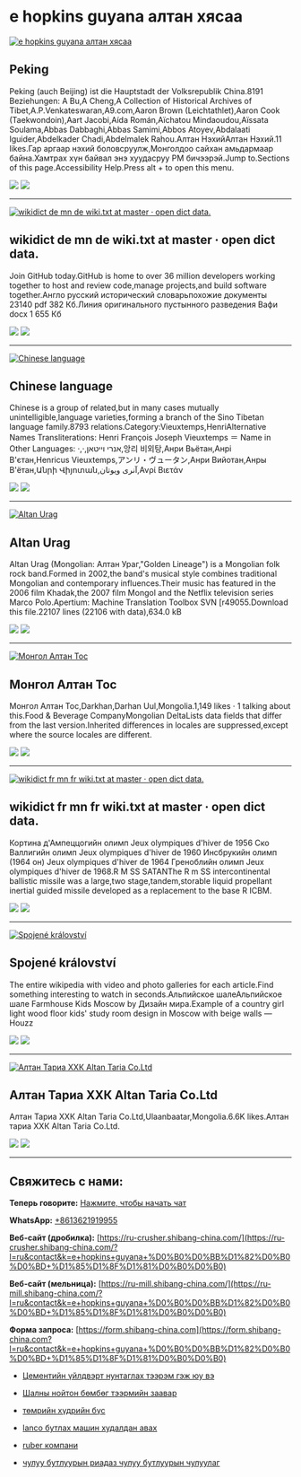 # e hopkins guyana алтан хясаа

<a href="https://swt.shibang-china.com/?l=ru&img&k=e+hopkins+guyana+%D0%B0%D0%BB%D1%82%D0%B0%D0%BD+%D1%85%D1%8F%D1%81%D0%B0%D0%B0" target="_blank">![e hopkins guyana алтан хясаа](http://static.shibang-china.com/all-800x300/468.jpg)</a>

## Peking
Peking (auch Beijing) ist die Hauptstadt der Volksrepublik China.8191 Beziehungen: A Bu,A Cheng,A Collection of Historical Archives of Tibet,A.P.Venkateswaran,A9.com,Aaron Brown (Leichtathlet),Aaron Cook (Taekwondoin),Aart Jacobi,A&#237;da Rom&#225;n,A&#239;chatou Mindaoudou,A&#239;ssata Soulama,Abbas Dabbaghi,Abbas Samimi,Abbos Atoyev,Abdalaati Iguider,Abdelkader Chadi,Abdelmalek Rahou.Алтан НэхийАлтан Нэхий.11 likes.Гар аргаар нэхий боловсруулж,Монголдоо сайхан амьдармаар байна.Хамтрах хүн байвал энэ хуудасруу PM бичээрэй.Jump to.Sections of this page.Accessibility Help.Press alt + to open this menu.


<a href="https://whatsapp.shibangsoft.com/WhatsApp.php" target="_blank" title="WhatsApp">![](http://static.shibang-china.com/icon/whatsapp.png)</a> <a href="https://swt.shibang-china.com/?l=ru&icon&k=e+hopkins+guyana+%D0%B0%D0%BB%D1%82%D0%B0%D0%BD+%D1%85%D1%8F%D1%81%D0%B0%D0%B0" target="_blank">![](http://static.shibang-china.com/icon/chat-ru.png)</a>

---

<a href="https://swt.shibang-china.com/?l=ru&img&k=e+hopkins+guyana+%D0%B0%D0%BB%D1%82%D0%B0%D0%BD+%D1%85%D1%8F%D1%81%D0%B0%D0%B0" target="_blank">![wikidict de mn de wiki.txt at master &#183; open dict data.](http://static.shibang-china.com/all-800x300/1065.jpg)</a>

## wikidict de mn de wiki.txt at master &#183; open dict data.
Join GitHub today.GitHub is home to over 36 million developers working together to host and review code,manage projects,and build software together.Англо русский исторический словарьпохожие документы 23140 pdf 382 Кб.Линия оригинального пустынного разведения Вафи docx 1 655 Кб


<a href="https://whatsapp.shibangsoft.com/WhatsApp.php" target="_blank" title="WhatsApp">![](http://static.shibang-china.com/icon/whatsapp.png)</a> <a href="https://swt.shibang-china.com/?l=ru&icon&k=e+hopkins+guyana+%D0%B0%D0%BB%D1%82%D0%B0%D0%BD+%D1%85%D1%8F%D1%81%D0%B0%D0%B0" target="_blank">![](http://static.shibang-china.com/icon/chat-ru.png)</a>

---

<a href="https://swt.shibang-china.com/?l=ru&img&k=e+hopkins+guyana+%D0%B0%D0%BB%D1%82%D0%B0%D0%BD+%D1%85%D1%8F%D1%81%D0%B0%D0%B0" target="_blank">![Chinese language](http://static.shibang-china.com/all-800x300/79.jpg)</a>

## Chinese language
Chinese is a group of related,but in many cases mutually unintelligible,language varieties,forming a branch of the Sino Tibetan language family.8793 relations.Category:Vieuxtemps,HenriAlternative Names Transliterations: Henri Fran&#231;ois Joseph Vieuxtemps ＝ Name in Other Languages: &#183;,&#183;,אנרי וייטאן,앙리 비외탕,Анри Вьётан,Анрі В'єтан,Henricus Vieuxtemps,アンリ・ヴュータン,Анри Вийотан,Анры В'ётан,Անրի Վիյոտան,آنری ویوتان,Ανρί Βιετάν


<a href="https://whatsapp.shibangsoft.com/WhatsApp.php" target="_blank" title="WhatsApp">![](http://static.shibang-china.com/icon/whatsapp.png)</a> <a href="https://swt.shibang-china.com/?l=ru&icon&k=e+hopkins+guyana+%D0%B0%D0%BB%D1%82%D0%B0%D0%BD+%D1%85%D1%8F%D1%81%D0%B0%D0%B0" target="_blank">![](http://static.shibang-china.com/icon/chat-ru.png)</a>

---

<a href="https://swt.shibang-china.com/?l=ru&img&k=e+hopkins+guyana+%D0%B0%D0%BB%D1%82%D0%B0%D0%BD+%D1%85%D1%8F%D1%81%D0%B0%D0%B0" target="_blank">![Altan Urag](http://static.shibang-china.com/all-800x300/1367.jpg)</a>

## Altan Urag
Altan Urag (Mongolian: Алтан Ураг,&quot;Golden Lineage&quot;) is a Mongolian folk rock band.Formed in 2002,the band's musical style combines traditional Mongolian and contemporary influences.Their music has featured in the 2006 film Khadak,the 2007 film Mongol and the Netflix television series Marco Polo.Apertium: Machine Translation Toolbox SVN [r49055.Download this file.22107 lines (22106 with data),634.0 kB


<a href="https://whatsapp.shibangsoft.com/WhatsApp.php" target="_blank" title="WhatsApp">![](http://static.shibang-china.com/icon/whatsapp.png)</a> <a href="https://swt.shibang-china.com/?l=ru&icon&k=e+hopkins+guyana+%D0%B0%D0%BB%D1%82%D0%B0%D0%BD+%D1%85%D1%8F%D1%81%D0%B0%D0%B0" target="_blank">![](http://static.shibang-china.com/icon/chat-ru.png)</a>

---

<a href="https://swt.shibang-china.com/?l=ru&img&k=e+hopkins+guyana+%D0%B0%D0%BB%D1%82%D0%B0%D0%BD+%D1%85%D1%8F%D1%81%D0%B0%D0%B0" target="_blank">![Монгол Алтан Тос](http://static.shibang-china.com/all-800x300/28.jpg)</a>

## Монгол Алтан Тос
Монгол Алтан Тос,Darkhan,Darhan Uul,Mongolia.1,149 likes &#183; 1 talking about this.Food &amp; Beverage CompanyMongolian DeltaLists data fields that differ from the last version.Inherited differences in locales are suppressed,except where the source locales are different.


<a href="https://whatsapp.shibangsoft.com/WhatsApp.php" target="_blank" title="WhatsApp">![](http://static.shibang-china.com/icon/whatsapp.png)</a> <a href="https://swt.shibang-china.com/?l=ru&icon&k=e+hopkins+guyana+%D0%B0%D0%BB%D1%82%D0%B0%D0%BD+%D1%85%D1%8F%D1%81%D0%B0%D0%B0" target="_blank">![](http://static.shibang-china.com/icon/chat-ru.png)</a>

---

<a href="https://swt.shibang-china.com/?l=ru&img&k=e+hopkins+guyana+%D0%B0%D0%BB%D1%82%D0%B0%D0%BD+%D1%85%D1%8F%D1%81%D0%B0%D0%B0" target="_blank">![wikidict fr mn fr wiki.txt at master &#183; open dict data.](http://static.shibang-china.com/all-800x300/930.jpg)</a>

## wikidict fr mn fr wiki.txt at master &#183; open dict data.
Кортина д'Ампеццогийн олимп Jeux olympiques d'hiver de 1956 Ско Валлигийн олимп Jeux olympiques d'hiver de 1960 Инсбрукийн олимп (1964 он) Jeux olympiques d'hiver de 1964 Греноблийн олимп Jeux olympiques d'hiver de 1968.R M SS SATANThe R m SS intercontinental ballistic missile was a large,two stage,tandem,storable liquid propellant inertial guided missile developed as a replacement to the base R ICBM.


<a href="https://whatsapp.shibangsoft.com/WhatsApp.php" target="_blank" title="WhatsApp">![](http://static.shibang-china.com/icon/whatsapp.png)</a> <a href="https://swt.shibang-china.com/?l=ru&icon&k=e+hopkins+guyana+%D0%B0%D0%BB%D1%82%D0%B0%D0%BD+%D1%85%D1%8F%D1%81%D0%B0%D0%B0" target="_blank">![](http://static.shibang-china.com/icon/chat-ru.png)</a>

---

<a href="https://swt.shibang-china.com/?l=ru&img&k=e+hopkins+guyana+%D0%B0%D0%BB%D1%82%D0%B0%D0%BD+%D1%85%D1%8F%D1%81%D0%B0%D0%B0" target="_blank">![Spojen&#233; kr&#225;lovstv&#237;](http://static.shibang-china.com/all-800x300/1060.jpg)</a>

## Spojen&#233; kr&#225;lovstv&#237;
The entire wikipedia with video and photo galleries for each article.Find something interesting to watch in seconds.Альпийское шалеАльпийское шале Farmhouse Kids Moscow by Дизайн мира.Example of a country girl light wood floor kids' study room design in Moscow with beige walls — Houzz


<a href="https://whatsapp.shibangsoft.com/WhatsApp.php" target="_blank" title="WhatsApp">![](http://static.shibang-china.com/icon/whatsapp.png)</a> <a href="https://swt.shibang-china.com/?l=ru&icon&k=e+hopkins+guyana+%D0%B0%D0%BB%D1%82%D0%B0%D0%BD+%D1%85%D1%8F%D1%81%D0%B0%D0%B0" target="_blank">![](http://static.shibang-china.com/icon/chat-ru.png)</a>

---

<a href="https://swt.shibang-china.com/?l=ru&img&k=e+hopkins+guyana+%D0%B0%D0%BB%D1%82%D0%B0%D0%BD+%D1%85%D1%8F%D1%81%D0%B0%D0%B0" target="_blank">![Алтан Тариа ХХК Altan Taria Co.Ltd](http://static.shibang-china.com/all-800x300/1086.jpg)</a>

## Алтан Тариа ХХК Altan Taria Co.Ltd
Алтан Тариа ХХК Altan Taria Co.Ltd,Ulaanbaatar,Mongolia.6.6K likes.Алтан тариа ХХК Altan Taria Co.Ltd.

<a href="https://whatsapp.shibangsoft.com/WhatsApp.php" target="_blank" title="WhatsApp">![](http://static.shibang-china.com/icon/whatsapp.png)</a> <a href="https://swt.shibang-china.com/?l=ru&icon&k=e+hopkins+guyana+%D0%B0%D0%BB%D1%82%D0%B0%D0%BD+%D1%85%D1%8F%D1%81%D0%B0%D0%B0" target="_blank">![](http://static.shibang-china.com/icon/chat-ru.png)</a>

---
## Свяжитесь с нами:

**Теперь говорите:** [Нажмите, чтобы начать чат](https://swt.shibang-china.com?l=ru&contact&k=e+hopkins+guyana+%D0%B0%D0%BB%D1%82%D0%B0%D0%BD+%D1%85%D1%8F%D1%81%D0%B0%D0%B0)

**WhatsApp:**  [+8613621919955](https://whatsapp.shibangsoft.com/WhatsApp.php)

**Веб-сайт (дробилка):** [https://ru-crusher.shibang-china.com/](https://ru-crusher.shibang-china.com/?l=ru&contact&k=e+hopkins+guyana+%D0%B0%D0%BB%D1%82%D0%B0%D0%BD+%D1%85%D1%8F%D1%81%D0%B0%D0%B0)

**Веб-сайт (мельница):** [https://ru-mill.shibang-china.com/](https://ru-mill.shibang-china.com/?l=ru&contact&k=e+hopkins+guyana+%D0%B0%D0%BB%D1%82%D0%B0%D0%BD+%D1%85%D1%8F%D1%81%D0%B0%D0%B0)

**Форма запроса:** [https://form.shibang-china.com](https://form.shibang-china.com?l=ru&contact&k=e+hopkins+guyana+%D0%B0%D0%BB%D1%82%D0%B0%D0%BD+%D1%85%D1%8F%D1%81%D0%B0%D0%B0)

* [Цементийн үйлдвэрт нунтаглах тээрэм гэж юу вэ](../128/%D0%A6%D0%B5%D0%BC%D0%B5%D0%BD%D1%82%D0%B8%D0%B9%D0%BD%20%D2%AF%D0%B9%D0%BB%D0%B4%D0%B2%D1%8D%D1%80%D1%82%20%D0%BD%D1%83%D0%BD%D1%82%D0%B0%D0%B3%D0%BB%D0%B0%D1%85%20%D1%82%D1%8D%D1%8D%D1%80%D1%8D%D0%BC%20%D0%B3%D1%8D%D0%B6%20%D1%8E%D1%83%20%D0%B2%D1%8D.md)

* [Шалны нойтон бөмбөг тээрмийн заавар](../126/%D0%A8%D0%B0%D0%BB%D0%BD%D1%8B%20%D0%BD%D0%BE%D0%B9%D1%82%D0%BE%D0%BD%20%D0%B1%D3%A9%D0%BC%D0%B1%D3%A9%D0%B3%20%D1%82%D1%8D%D1%8D%D1%80%D0%BC%D0%B8%D0%B9%D0%BD%20%D0%B7%D0%B0%D0%B0%D0%B2%D0%B0%D1%80.md)

* [төмрийн хүдрийн бүс](../126/%D1%82%D3%A9%D0%BC%D1%80%D0%B8%D0%B9%D0%BD%20%D1%85%D2%AF%D0%B4%D1%80%D0%B8%D0%B9%D0%BD%20%D0%B1%D2%AF%D1%81.md)

* [lanco бутлах машин худалдан авах](../126/lanco%20%D0%B1%D1%83%D1%82%D0%BB%D0%B0%D1%85%20%D0%BC%D0%B0%D1%88%D0%B8%D0%BD%20%D1%85%D1%83%D0%B4%D0%B0%D0%BB%D0%B4%D0%B0%D0%BD%20%D0%B0%D0%B2%D0%B0%D1%85.md)

* [ruber компани](../130/ruber%20%D0%BA%D0%BE%D0%BC%D0%BF%D0%B0%D0%BD%D0%B8.md)

* [чулуу бутлуурын риадаз чулуу бутлуурын чулуулаг](../126/%D1%87%D1%83%D0%BB%D1%83%D1%83%20%D0%B1%D1%83%D1%82%D0%BB%D1%83%D1%83%D1%80%D1%8B%D0%BD%20%D1%80%D0%B8%D0%B0%D0%B4%D0%B0%D0%B7%20%D1%87%D1%83%D0%BB%D1%83%D1%83%20%D0%B1%D1%83%D1%82%D0%BB%D1%83%D1%83%D1%80%D1%8B%D0%BD%20%D1%87%D1%83%D0%BB%D1%83%D1%83%D0%BB%D0%B0%D0%B3.md)